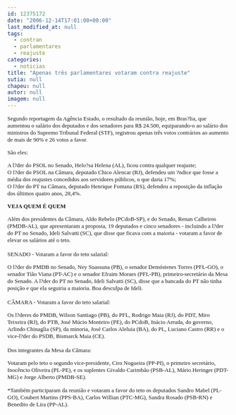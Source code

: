 ```yaml
---
id: 12375172
date: "2006-12-14T17:01:00+00:00"
last_modified_at: null
tags:
  - contran
  - parlamentares
  - reajuste
categories:
  - noticias
title: "Apenas três parlamentares votaram contra reajuste"
sutia: null
chapeu: null
autor: null
imagem: null
---
```

<p><FONT size=2></p>
<p><P><FONT face=Verdana>Segundo reportagem da Agência Estado, o resultado da reunião, hoje, em Bras?lia, que aumentou o salário dos deputados e dos senadores para R$ 24.500, equiparando-o ao salário dos ministros do Supremo Tribunal Federal (STF), registrou apenas três votos contrários ao aumento de mais de 90% e 26 votos a favor. </FONT></P></p>
<p><P><FONT face=Verdana>São eles:</FONT></P></p>
<p><P><FONT face=Verdana>A l?der do PSOL no Senado, Helo?sa Helena (AL), ficou contra qualquer reajuste;<BR>O l?der do PSOL na Câmara, deputado Chico Alencar (RJ), defendeu um ?ndice que fosse a média dos reajustes concedidos aos servidores públicos, o que daria 17%;<BR>O l?der do PT na Câmara, deputado Henrique Fontana (RS), defendeu a reposição da inflação dos últimos quatro anos, 28,4%.</FONT></P><B></p>
<p><P><FONT face=Verdana>VEJA QUEM É QUEM</FONT></P></B></p>
<p><P><FONT face=Verdana>Além dos presidentes da Câmara, Aldo Rebelo (PCdoB-SP), e do Senado, Renan Calheiros (PMDB-AL), que apresentaram a proposta, 19 deputados e cinco senadores - incluindo a l?der do PT no Senado, Ideli Salvatti (SC), que disse que ficava com a maioria - votaram a favor de elevar os salários até o teto. <BR><BR>SENADO - Votaram a favor do teto salarial:</FONT></P></p>
<p><P><FONT face=Verdana>O l?der do PMDB no Senado, Ney Suassuna (PB), o senador Demóstenes Torres (PFL-GO), o senador Tião Viana (PT-AC) e o senador Efraim Moraes (PFL-PB), primeiro-secretário da Mesa do Senado. A l?der do PT no Senado, Ideli Salvatti (SC), disse que a bancada do PT não tinha posição e que ela seguiria a maioria. Boa desculpa de Ideli.<BR><BR>CÂMARA - Votaram a favor do teto salarial:</FONT></P></p>
<p><P><FONT face=Verdana>Os l?deres do PMDB, Wilson Santiago (PB), do PFL, Rodrigo Maia (RJ), do PDT, Miro Teixeira (RJ), do PTB, José Múcio Monteiro (PE), do PCdoB, Inácio Arruda, do governo, Arlindo Chinaglia (SP), da minoria, José Carlos Aleluia (BA), do PL, Luciano Castro (RR) e o vice-l?der do PSDB, Bismarck Maia (CE).<BR><BR>Dos integrantes da Mesa da Câmara:</FONT></P></p>
<p><P><FONT face=Verdana>Votaram pelo teto o segundo vice-presidente, Ciro Nogueira (PP-PI), o primeiro secretário, Inocêncio Oliveira (PL-PE), e os suplentes Givaldo Carimbão (PSB-AL), Mário Heringer (PDT-MG) e Jorge Alberto (PMDB-SE). </FONT></P></p>
<p><P><FONT face=Verdana>*Também participaram da reunião e votaram a favor do teto os deputados Sandro Mabel (PL-GO), Coubert Martins (PPS-BA), Carlos Willian (PTC-MG), Sandra Rosado (PSB-RN) e Benedito de Lira (PP-AL).</FONT></FONT></P> </p>
